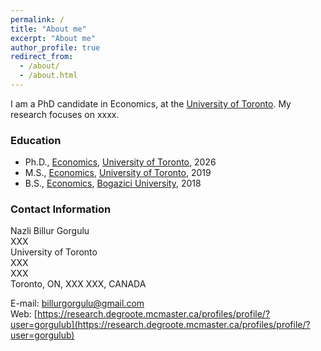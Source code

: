 ```yaml
---
permalink: /
title: "About me"
excerpt: "About me"
author_profile: true
redirect_from: 
  - /about/
  - /about.html
---
```

I am a PhD candidate in Economics, at the [University of Toronto](). My research focuses on xxxx.

### Education
- Ph.D., [Economics](https://www.mie.utoronto.ca/), [University of Toronto](https://www.utoronto.ca/), 2026
- M.S., [Economics](https://ie.boun.edu.tr/), [University of Toronto](https://www.boun.edu.tr/en_US), 2019
- B.S., [Economics](https://ie.boun.edu.tr/), [Bogazici University](https://www.boun.edu.tr/en_US), 2018

### Contact Information
Nazli Billur Gorgulu\
XXX\
University of Toronto\
XXX\
XXX\
Toronto, ON, XXX XXX, CANADA

E-mail: [billurgorgulu@gmail.com](billurgorgulu@gmail.com)\
Web: [https://research.degroote.mcmaster.ca/profiles/profile/?user=gorgulub](https://research.degroote.mcmaster.ca/profiles/profile/?user=gorgulub)
